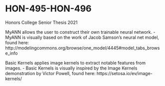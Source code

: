 # HON-495-HON-496
Honors College Senior Thesis 2021
<p>
MyANN allows the user to construct their own trainable neural network.
- MyANN is visually based on the work of Jacob Samson’s neural net model, found here:
http://modelingcommons.org/browse/one_model/4445#model_tabs_browse_info <br>
</p>

<p>
Basic Kernels applies image kernels to extract notable features from images.
- Basic Kernels is visually inspired by the Image Kernels demonstration by Victor Powell, found here:
https://setosa.io/ev/image-kernels/
</p>
